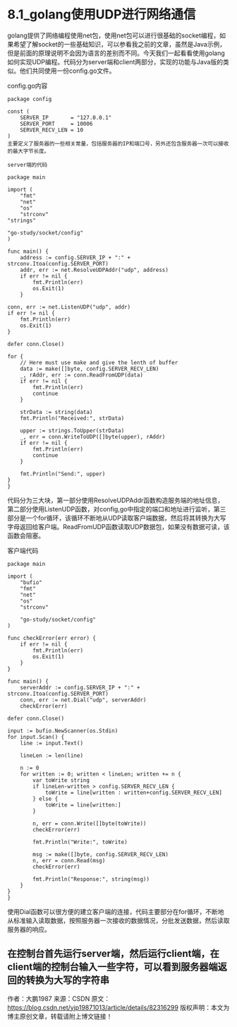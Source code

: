 # 8.1_golang使用UDP进行网络通信

golang提供了网络编程使用net包，使用net包可以进行很基础的socket编程，如果希望了解socket的一些基础知识，可以参看我之前的文章，虽然是Java示例，但是前面的原理说明不会因为语言的差别而不同。今天我们一起看看使用golang如何实现UDP编程。代码分为server端和client两部分，实现的功能与Java版的类似。他们共同使用一份config.go文件。

config.go内容

    package config
     
    const (
    	SERVER_IP       = "127.0.0.1"
    	SERVER_PORT     = 10006
    	SERVER_RECV_LEN = 10
    )
    主要定义了服务器的一些相关常量，包括服务器的IP和端口号，另外还包含服务器一次可以接收的最大字节长度。
    
    server端的代码
    
    package main
     
    import (
    	"fmt"
    	"net"
    	"os"
    	"strconv"
	"strings"
 
	"go-study/socket/config"
    )
     
    func main() {
    	address := config.SERVER_IP + ":" + strconv.Itoa(config.SERVER_PORT)
    	addr, err := net.ResolveUDPAddr("udp", address)
    	if err != nil {
    		fmt.Println(err)
    		os.Exit(1)
    	}
 
	conn, err := net.ListenUDP("udp", addr)
	if err != nil {
		fmt.Println(err)
		os.Exit(1)
	}
 
	defer conn.Close()
 
	for {
		// Here must use make and give the lenth of buffer
		data := make([]byte, config.SERVER_RECV_LEN)
		_, rAddr, err := conn.ReadFromUDP(data)
		if err != nil {
			fmt.Println(err)
			continue
		}
 
		strData := string(data)
		fmt.Println("Received:", strData)
 
		upper := strings.ToUpper(strData)
		_, err = conn.WriteToUDP([]byte(upper), rAddr)
		if err != nil {
			fmt.Println(err)
			continue
		}
 
		fmt.Println("Send:", upper)
	}
    }
代码分为三大块，第一部分使用ResolveUDPAddr函数构造服务端的地址信息，第二部分使用ListenUDP函数，对config,go中指定的端口和地址进行监听，第三部分是一个for循环，该循环不断地从UDP读取客户端数据，然后将其转换为大写字母返回给客户端。ReadFromUDP函数读取UDP数据包，如果没有数据可读，该函数会阻塞。

客户端代码

    package main
     
    import (
    	"bufio"
    	"fmt"
    	"net"
    	"os"
    	"strconv"
     
    	"go-study/socket/config"
    )
     
    func checkError(err error) {
    	if err != nil {
    		fmt.Println(err)
    		os.Exit(1)
    	}
    }
     
    func main() {
    	serverAddr := config.SERVER_IP + ":" + strconv.Itoa(config.SERVER_PORT)
    	conn, err := net.Dial("udp", serverAddr)
    	checkError(err)
 
	defer conn.Close()
 
	input := bufio.NewScanner(os.Stdin)
	for input.Scan() {
		line := input.Text()
 
		lineLen := len(line)
 
		n := 0
		for written := 0; written < lineLen; written += n {
			var toWrite string
			if lineLen-written > config.SERVER_RECV_LEN {
				toWrite = line[written : written+config.SERVER_RECV_LEN]
			} else {
				toWrite = line[written:]
			}
 
			n, err = conn.Write([]byte(toWrite))
			checkError(err)
 
			fmt.Println("Write:", toWrite)
 
			msg := make([]byte, config.SERVER_RECV_LEN)
			n, err = conn.Read(msg)
			checkError(err)
 
			fmt.Println("Response:", string(msg))
		}
	}
    }
使用Dial函数可以很方便的建立客户端的连接，代码主要部分在for循环，不断地从标准输入读取数据，按照服务器一次接收的数据情况，分批发送数据，然后读取服务器的响应。

在控制台首先运行server端，然后运行client端，在client端的控制台输入一些字符，可以看到服务器端返回的转换为大写的字符串
--------------------- 
作者：大鹏1987 
来源：CSDN 
原文：https://blog.csdn.net/yjp19871013/article/details/82316299 
版权声明：本文为博主原创文章，转载请附上博文链接！